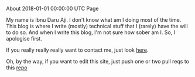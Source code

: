 About
2018-01-01 00:00:00 UTC
Page

My name is Ibnu Daru Aji. I don't know what am I doing most of the time.
This blog is where I write (mostly) technical stuff that I (rarely) have the will to do so.
And when I write this blog, I'm not sure how sober am I.
So, I apologise first.

If you really really really want to contact me, just look [here](2018-04-25-contact.html).

Oh, by the way, if you want to edit this site, just push one or two pull reqs to
this [repo](https://gitlab.com/ibnuda/ibnuda.gitlab.io) 
